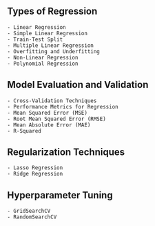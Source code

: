 ## Types of Regression
    - Linear Regression
    - Simple Linear Regression
    - Train-Test Split
    - Multiple Linear Regression
    - Overfitting and Underfitting
    - Non-Linear Regression
    - Polynomial Regression
## Model Evaluation and Validation
    - Cross-Validation Techniques
    - Performance Metrics for Regression
    - Mean Squared Error (MSE)
    - Root Mean Squared Error (RMSE)
    - Mean Absolute Error (MAE)
    - R-Squared
## Regularization Techniques
    - Lasso Regression
    - Ridge Regression
## Hyperparameter Tuning
    - GridSearchCV
    - RandomSearchCV

